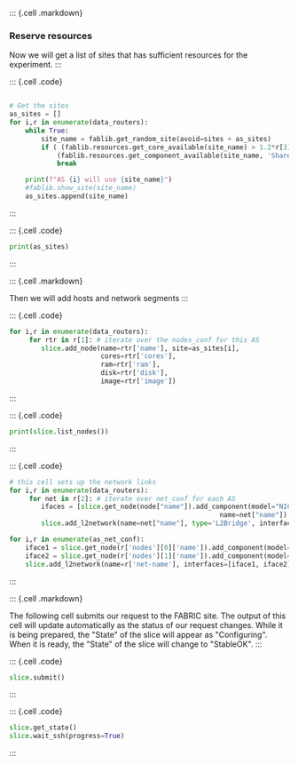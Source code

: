 
::: {.cell .markdown}
### Reserve resources

Now we will get a list of sites that has sufficient resources for the experiment.
:::


::: {.cell .code}
```python

# Get the sites
as_sites = []
for i,r in enumerate(data_routers):   
    while True:
        site_name = fablib.get_random_site(avoid=sites + as_sites)
        if ( (fablib.resources.get_core_available(site_name) > 1.2*r[3]['cores']) and
            (fablib.resources.get_component_available(site_name, 'SharedNIC-ConnectX-6') > 1.2**r[3]['nic']) ):
            break

    print(f"AS {i} will use {site_name}")
    #fablib.show_site(site_name)
    as_sites.append(site_name)

```
:::

::: {.cell .code}
```python
print(as_sites)
```
:::

::: {.cell .markdown}

Then we will add hosts and network segments
:::

::: {.cell .code}
```python
for i,r in enumerate(data_routers):
     for rtr in r[1]: # iterate over the nodes_conf for this AS
        slice.add_node(name=rtr['name'], site=as_sites[i], 
                       cores=rtr['cores'], 
                       ram=rtr['ram'], 
                       disk=rtr['disk'], 
                       image=rtr['image'])
```
:::




::: {.cell .code}
```python
print(slice.list_nodes())
```
:::


::: {.cell .code}
```python
# this cell sets up the network links 
for i,r in enumerate(data_routers):
     for net in r[2]: # iterate over net_conf for each AS
        ifaces = [slice.get_node(node["name"]).add_component(model="NIC_Basic", 
                                                     name=net["name"]).get_interfaces()[0] for node in net['nodes'] ]
        slice.add_l2network(name=net["name"], type='L2Bridge', interfaces=ifaces)

for i,r in enumerate(as_net_conf):
    iface1 = slice.get_node(r['nodes'][0]['name']).add_component(model='NIC_Basic', name=r['net-name']).get_interfaces()[0]
    iface2 = slice.get_node(r['nodes'][1]['name']).add_component(model='NIC_Basic', name=r['net-name']).get_interfaces()[0]
    slice.add_l2network(name=r['net-name'], interfaces=[iface1, iface2])
```
:::


::: {.cell .markdown}

The following cell submits our request to the FABRIC site. The output of this cell will update automatically as the status of our request changes.
While it is being prepared, the "State" of the slice will appear as "Configuring".
When it is ready, the "State" of the slice will change to "StableOK".
:::


::: {.cell .code}
```python
slice.submit()
```
:::


::: {.cell .code}
```python
slice.get_state()
slice.wait_ssh(progress=True)
```
:::
